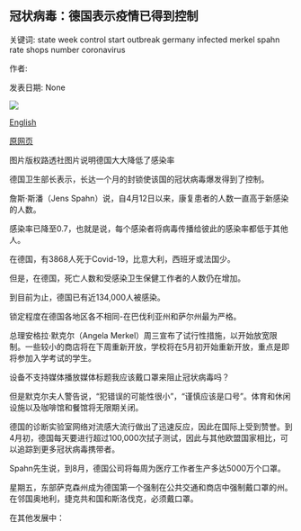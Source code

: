 ## 冠状病毒：德国表示疫情已得到控制

关键词: state week control start outbreak germany infected merkel spahn rate shops number coronavirus

作者: 

发表日期: None

![](https://ichef.bbci.co.uk/news/1024/branded_news/11911/production/_111835917_germedics.jpg)

[English](Coronavirus%3A%20Germany%20says%20its%20outbreak%20is%20%27under%20control%27.md)

[原网页](https://www.bbc.com/news/world-europe-52327956)

图片版权路透社图片说明德国大大降低了感染率

德国卫生部长表示，长达一个月的封锁使该国的冠状病毒爆发得到了控制。

詹斯·斯潘（Jens Spahn）说，自4月12日以来，康复患者的人数一直高于新感染的人数。

感染率已降至0.7，也就是说，每个感染者将病毒传播给彼此的感染率都低于其他人。

在德国，有3868人死于Covid-19，比意大利，西班牙或法国少。

但是，在德国，死亡人数和受感染卫生保健工作者的人数仍在增加。

到目前为止，德国已有近134,000人被感染。

锁定程度在德国各地区各不相同-在巴伐利亚州和萨尔州最为严格。

总理安格拉·默克尔（Angela Merkel）周三宣布了试行性措施，以开始放宽限制。一些较小的商店将在下周重新开放，学校将在5月初开始重新开放，重点是即将参加入学考试的学生。

设备不支持媒体播放媒体标题我应该戴口罩来阻止冠状病毒吗？

但是默克尔夫人警告说，“犯错误的可能性很小”，“谨慎应该是口号”。体育和休闲设施以及咖啡馆和餐馆将无限期关闭。

德国的诊断实验室网络对流感大流行做出了迅速反应，因此在国际上受到赞誉。到4月初，德国每天要进行超过100,000次拭子测试，因此与其他欧盟国家相比，可以追踪到更多冠状病毒携带者。

Spahn先生说，到8月，德国公司将每周为医疗工作者生产多达5000万个口罩。

星期五，东部萨克森州成为德国第一个强制在公共交通和商店中强制戴口罩的州。在邻国奥地利，捷克共和国和斯洛伐克，必须戴口罩。

在其他发展中：
